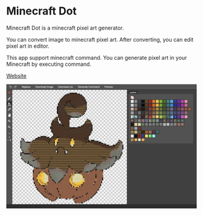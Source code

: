 # Minecraft Dot

Minecraft Dot is a minecraft pixel art generator.

You can convert image to minecraft pixel art.
After converting, you can edit pixel art in editor.

This app support minecraft command.
You can generate pixel art in your Minecraft by executing command.

[Website](https://minecraft-dot.pictures/)

![Test Image 1](image/editor.png)
